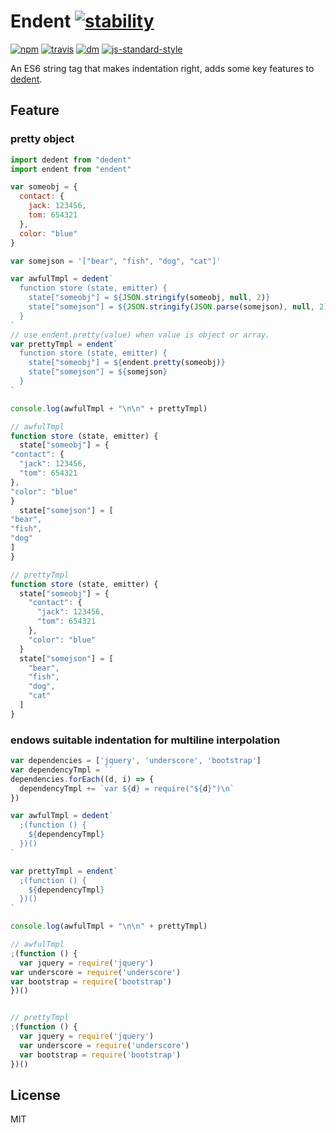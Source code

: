 # Endent [![stability][stability-image]][stability-index]
[![npm][npm-image]][npm-url]
[![travis][travis-image]][travis-url]
[![dm][dm-image]][npm-url]
[![js-standard-style][code-style]][standard]

[stability-image]: https://img.shields.io/badge/stability-stable-green.svg
[stability-index]: https://nodejs.org/api/documentation.html#documentation_stability_index
[npm-image]: https://img.shields.io/npm/v/endent.svg?style=flat-square
[npm-url]: https://www.npmjs.com/package/endent
[travis-image]: https://img.shields.io/travis/indentjs/endent.svg?style=flat-square
[travis-url]: https://travis-ci.org/indentjs/endent
[dm-image]: http://img.shields.io/npm/dm/endent.svg?style=flat-square
[code-style]: https://img.shields.io/badge/code%20style-standard-brightgreen.svg?style=flat-square
[standard]: https://github.com/feross/standard

An ES6 string tag that makes indentation right, adds some key features to [dedent](https://github.com/dmnd/dedent).

## Feature

### pretty object

```js
import dedent from "dedent"
import endent from "endent"

var someobj = {
  contact: {
    jack: 123456,
    tom: 654321
  },
  color: "blue"
}

var somejson = '["bear", "fish", "dog", "cat"]'

var awfulTmpl = dedent`
  function store (state, emitter) {
    state["someobj"] = ${JSON.stringify(someobj, null, 2)}
    state["somejson"] = ${JSON.stringify(JSON.parse(somejson), null, 2)}
  }
`
// use endent.pretty(value) when value is object or array.
var prettyTmpl = endent`
  function store (state, emitter) {
    state["someobj"] = ${endent.pretty(someobj)}
    state["somejson"] = ${somejson}
  }
`

console.log(awfulTmpl + "\n\n" + prettyTmpl)
```

```js
// awfulTmpl
function store (state, emitter) {
  state["someobj"] = {
"contact": {
  "jack": 123456,
  "tom": 654321
},
"color": "blue"
}
  state["somejson"] = [
"bear",
"fish",
"dog"
]
}

// prettyTmpl
function store (state, emitter) {
  state["someobj"] = {
    "contact": {
      "jack": 123456,
      "tom": 654321
    },
    "color": "blue"
  }
  state["somejson"] = [
    "bear",
    "fish",
    "dog",
    "cat"
  ]
}
```

### endows suitable indentation for multiline interpolation

```js
var dependencies = ['jquery', 'underscore', 'bootstrap']
var dependencyTmpl = ``
dependencies.forEach((d, i) => {
  dependencyTmpl += `var ${d} = require("${d}")\n`
})

var awfulTmpl = dedent`
  ;(function () {
    ${dependencyTmpl}
  })()
`

var prettyTmpl = endent`
  ;(function () {
    ${dependencyTmpl}
  })()
`

console.log(awfulTmpl + "\n\n" + prettyTmpl)
```

```js
// awfulTmpl
;(function () {
  var jquery = require('jquery')
var underscore = require('underscore')
var bootstrap = require('bootstrap')
})()


// prettyTmpl
;(function () {
  var jquery = require('jquery')
  var underscore = require('underscore')
  var bootstrap = require('bootstrap')
})()

```
## License

MIT
